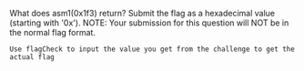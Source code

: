 What does asm1(0x1f3) return? Submit the flag as a hexadecimal value (starting with '0x'). NOTE: Your submission for this question will NOT be in the normal flag format.

`Use flagCheck to input the value you get from the challenge to get the actual flag`
